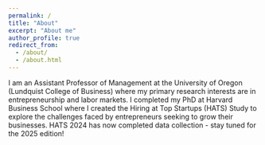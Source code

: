 ```yaml
---
permalink: /
title: "About"
excerpt: "About me"
author_profile: true
redirect_from: 
  - /about/
  - /about.html
---
```


I am an Assistant Professor of Management at the University of Oregon (Lundquist College of Business) where my primary research interests are in entrepreneurship and labor markets. I completed my PhD at Harvard Business School where I created the Hiring at Top Startups (HATS) Study to explore the challenges faced by entrepreneurs seeking to grow their businesses. HATS 2024 has now completed data collection - stay tuned for the 2025 edition!


